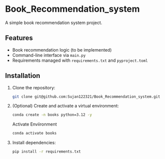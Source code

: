 # Book_Recommendation_system


A simple book recommendation system project.

## Features

- Book recommendation logic (to be implemented)
- Command-line interface via `main.py`
- Requirements managed with `requirements.txt` and `pyproject.toml`


## Installation

1. Clone the repository:
    ```bash
    git clone git@github.com:Sujan122321/Book_Recommendation_system.git
    ```

2. (Optional) Create and activate a virtual environment:
    ```bash
    conda create -n books python=3.12 -y
    ```

    Activate Enviironment

    ```bash
    conda activate books 


3. Install dependencies:
    ```bash
    pip install -r requirements.txt
    ```


